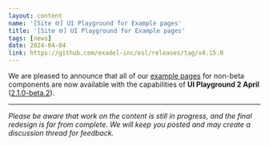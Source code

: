 ```yaml
---
layout: content
name: '[Site 🌐] UI Playground for Example pages'
title: '[Site 🌐] UI Playground for Example pages'
tags: [news]
date: 2024-04-04
link: https://github.com/exadel-inc/esl/releases/tag/v4.15.0
---
```


We are pleased to announce that all of our [example pages](/examples/) for non-beta components are now available with the capabilities 
of **UI Playground 2 April** ([2.1.0-beta.2](https://github.com/exadel-inc/ui-playground/releases)).

---
*Please be aware that work on the content is still in progress, and the final redesign is far from complete.*
*We will keep you posted and may create a discussion thread for feedback.*
